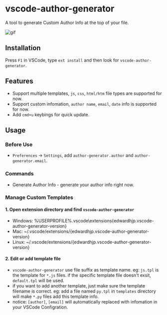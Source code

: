 # vscode-author-generator

A tool to generate Custom Author Info at the top of your file.

![gif](https://raw.githubusercontent.com/excaliburhan/vscode-author-generator/master/example.gif)

## Installation

Press `F1` in VSCode, type `ext install` and then look for `vscode-author-generator`.

## Features

- Support multiple templates, `js`, `css`, `html/htm` file types are supported for now.
- Support custom infomation, `author name`, `email`, `date` info is supported for now.
- Add `cmd+u` keybings for quick update.

## Usage

### Before Use

- `Preferences` -> `Settings`, add `author-generator.author` and `author-generator.email`.

### Commands

- Generate Author Info - generate your author info right now.

### Manage Custom Templates

#### 1. Open extension directory and find `vscode-author-generator`

- Windows: %USERPROFILE%\.vscode\extensions\{edwardhjp.vscode-author-generator-version}
- Mac: ~/.vscode/extensions/{edwardhjp.vscode-author-generator-version}
- Linux: ~/.vscode/extensions/{edwardhjp.vscode-author-generator-version}

#### 2. Edit or add template file

- `vscode-author-generator` use file suffix as template name. eg: `js.tpl` is the template for `*.js` files. if the specific template file doesn't exsit, `default.tpl` will be used.
- if you want to add another template, just make sure the template filename is correct. eg: add a file named `py.tpl` in `templates` directory will make `*.py` files add this template info.
- notice: `[author]`, `[email]` will automatically replaced with infomation in your VSCode Configration.
